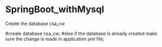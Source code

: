 # SpringBoot_withMysql

Create the database csa_cw

#create database csa_cw;
#else if the database is already created make sure the change is made in application.yml file;
